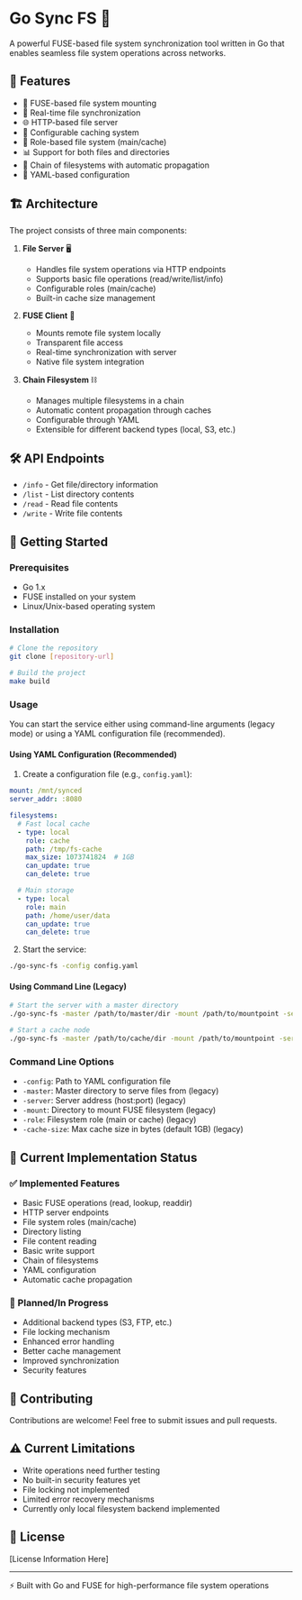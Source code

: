 # Go Sync FS 🚀

A powerful FUSE-based file system synchronization tool written in Go that enables seamless file system operations across networks.

## 🌟 Features

- 📁 FUSE-based file system mounting
- 🔄 Real-time file synchronization
- 🌐 HTTP-based file server
- 💾 Configurable caching system
- 🔐 Role-based file system (main/cache)
- 📊 Support for both files and directories
- 🔗 Chain of filesystems with automatic propagation
- 📝 YAML-based configuration

## 🏗️ Architecture

The project consists of three main components:

1. **File Server** 🖥️
   - Handles file system operations via HTTP endpoints
   - Supports basic file operations (read/write/list/info)
   - Configurable roles (main/cache)
   - Built-in cache size management

2. **FUSE Client** 📂
   - Mounts remote file system locally
   - Transparent file access
   - Real-time synchronization with server
   - Native file system integration

3. **Chain Filesystem** ⛓️
   - Manages multiple filesystems in a chain
   - Automatic content propagation through caches
   - Configurable through YAML
   - Extensible for different backend types (local, S3, etc.)

## 🛠️ API Endpoints

- `/info` - Get file/directory information
- `/list` - List directory contents
- `/read` - Read file contents
- `/write` - Write file contents

## 🚀 Getting Started

### Prerequisites

- Go 1.x
- FUSE installed on your system
- Linux/Unix-based operating system

### Installation

```bash
# Clone the repository
git clone [repository-url]

# Build the project
make build
```

### Usage

You can start the service either using command-line arguments (legacy mode) or using a YAML configuration file (recommended).

#### Using YAML Configuration (Recommended)

1. Create a configuration file (e.g., `config.yaml`):
```yaml
mount: /mnt/synced
server_addr: :8080

filesystems:
  # Fast local cache
  - type: local
    role: cache
    path: /tmp/fs-cache
    max_size: 1073741824  # 1GB
    can_update: true
    can_delete: true

  # Main storage
  - type: local
    role: main
    path: /home/user/data
    can_update: true
    can_delete: true
```

2. Start the service:
```bash
./go-sync-fs -config config.yaml
```

#### Using Command Line (Legacy)

```bash
# Start the server with a master directory
./go-sync-fs -master /path/to/master/dir -mount /path/to/mountpoint -server :8080 -role main

# Start a cache node
./go-sync-fs -master /path/to/cache/dir -mount /path/to/mountpoint -server :8081 -role cache -cache-size 1073741824
```

### Command Line Options

- `-config`: Path to YAML configuration file
- `-master`: Master directory to serve files from (legacy)
- `-server`: Server address (host:port) (legacy)
- `-mount`: Directory to mount FUSE filesystem (legacy)
- `-role`: Filesystem role (main or cache) (legacy)
- `-cache-size`: Max cache size in bytes (default 1GB) (legacy)

## 🔧 Current Implementation Status

### ✅ Implemented Features
- Basic FUSE operations (read, lookup, readdir)
- HTTP server endpoints
- File system roles (main/cache)
- Directory listing
- File content reading
- Basic write support
- Chain of filesystems
- YAML configuration
- Automatic cache propagation

### 🚧 Planned/In Progress
- Additional backend types (S3, FTP, etc.)
- File locking mechanism
- Enhanced error handling
- Better cache management
- Improved synchronization
- Security features

## 🤝 Contributing

Contributions are welcome! Feel free to submit issues and pull requests.

## ⚠️ Current Limitations

- Write operations need further testing
- No built-in security features yet
- File locking not implemented
- Limited error recovery mechanisms
- Currently only local filesystem backend implemented

## 📝 License

[License Information Here]

---
⚡️ Built with Go and FUSE for high-performance file system operations
